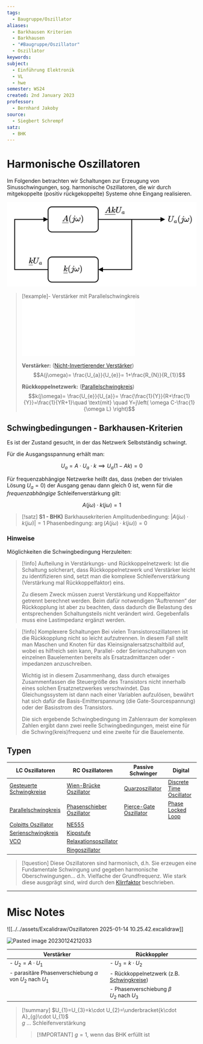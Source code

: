 ```yaml
---
tags:
  - Baugruppe/Oszillator
aliases:
  - Barkhausen Kriterien
  - Barkhausen
  - "#Baugruppe/Oszillator"
  - Oszillator
keywords: 
subject:
  - Einführung Elektronik
  - VL
  - hwe
semester: WS24
created: 2nd January 2023
professor:
  - Bernhard Jakoby
source:
  - Siegbert Schrempf
satz:
  - BHK
---
```

 

# Harmonische Oszillatoren

Im Folgenden betrachten wir Schaltungen zur Erzeugung von Sinusschwingungen, sog. harmonische Oszillatoren, die wir durch mitgekoppelte (positiv rückgekoppelte) Systeme ohne Eingang realisieren.

![invert_dark|600](assets/RKNW.png)

>[!example]- Verstärker mit Parallelschwingkreis
> ![500](assets/Oszillatoren%202025-01-14%2010.38.37.excalidraw.md)
> 
> **Verstärker:** ([Nicht-Invertierender Verstärker](../OPV-Nicht-Invertierender%20Verstärker.md))
> $$A(j\omega)= \frac{U_{a}}{U_{e}}= 1+\frac{R_{N}}{R_{1}}$$
> 
> **Rückkoppelnetzwerk:** ([Parallelschwingkreis](Parallelschwingkreis.md))
> $$k(j\omega)= \frac{U_{e}}{U_{a}}= \frac{\frac{1}{Y}}{R+\frac{1}{Y}}=\frac{1}{YR+1}\quad \text{mit} \quad Y=j\left( \omega C-\frac{1}{\omega L} \right)$$

## Schwingbedingungen - Barkhausen-Kriterien

Es ist der Zustand gesucht, in der das Netzwerk Selbstständig schwingt. 

Für die Ausgangsspannung erhält man:

$$U_{a} = A \cdot U_{a} \cdot k \implies  U_{a}(1-Ak) = 0$$

Für frequenzabhängige Netzwerke heißt das, dass (neben der trivialen Lösung $U_{a}=0$) der Ausgang genau dann gleich 0 ist, wenn für die *frequenzabhängige* Schleifenverstärkung gilt:

$$A(j\omega) \cdot k(j\omega) = 1$$



> [!satz] **S1 - BHK)** Barkhausekriterien
> Amplitudenbedingung: $\lvert A(j\omega) \cdot k(j\omega) \rvert =1$
> Phasenbedingung: $\arg(A(j\omega) \cdot k(j\omega)) = 0$

### Hinweise

Möglichkeiten die Schwingbedingung Herzuleiten:

> [!info] Aufteilung in Verstärkungs- und Rückkoppelnetzwerk:
> Ist die Schaltung solcherart, dass Rückkoppelnetzwerk und Verstärker leicht zu identifizieren sind, setzt man die komplexe Schleifenverstärkung (Verstärkung mal Rückkoppelfaktor) eins.
> 
> Zu diesem Zweck müssen zuerst Verstärkung und Koppelfaktor getrennt berechnet werden. Beim dafür notwendigen ”Auftrennen“ der Rückkopplung ist aber zu beachten, dass dadurch die Belastung des entsprechenden Schaltungsteils nicht verändert wird. Gegebenfalls muss eine Lastimpedanz ergänzt werden.
> 

> [!info] Komplexere Schaltungen
> Bei vielen Transistoroszillatoren ist die Rückkopplung nicht so leicht aufzutrennen. In diesem Fall stellt man Maschen und Knoten für das Kleinsignalersatzschaltbild auf, wobei es hilfreich sein kann, Parallel- oder Serienschaltungen von einzelnen Bauelementen bereits als Ersatzadmittanzen oder -impedanzen anzuschreiben.
> 
> Wichtig ist in diesem Zusammenhang, dass durch etwaiges Zusammenfassen die Steuergröße des Transistors nicht innerhalb eines solchen Ersatznetzwerkes verschwindet. Das Gleichungssystem ist dann nach einer Variablen aufzulösen, bewährt hat sich dafür die Basis-Emitterspannung (die Gate-Sourcespannung) oder der Basisstrom des Transistors.
> 
> Die sich ergebende Schwingbedingung im Zahlenraum der komplexen Zahlen ergibt dann zwei reelle Schwingbedingungen, meist eine für die Schwing(kreis)frequenz und eine zweite für die Bauelemente.

## Typen

| LC Oszillatoren                                  | RC Oszillatoren                                             | Passive Schwinger                                     | Digital                                                     |
| ------------------------------------------------ | ----------------------------------------------------------- | ----------------------------------------------------- | ----------------------------------------------------------- |
| [Gesteuerte Schwingkreise](LC%20Oszillatoren.md) | [Wien-Brücke Oszillator](Wien-Brücke%20Oszillator.md)       | [Quarzoszillator](Quarzoszillator.md)                 | [Discrete Time Oscillator](Discrete%20Time%20Oscillator.md) |
| [Parallelschwingkreis](Parallelschwingkreis.md)  | [Phasenschieber Oszillator](Phasenschieber%20Oszillator.md) | [Pierce-Gate Oszillator](Pierce-Gate%20Oszillator.md) | [Phase Locked Loop](Phase%20Locked%20Loop.md)               |
| [Colpitts Oszillator](Colpitts%20Oszillator.md)  | [NE555](NE555.md)                                           |                                                       |                                                             |
| [Serienschwingkreis](Serienschwingkreis.md)      | [Kippstufe](Kippstufe.md)                                   |                                                       |                                                             |
| [VCO](Voltage%20Controlled%20Oscillator.md)      | [Relaxationsoszillator](Relaxationsoszillator.md)           |                                                       |                                                             |
|                                                  | [Ringoszillator](Ringoszillator.md)                         |                                                       |                                                             |

> [!question] Diese Oszillatoren sind harmonisch, d.h. Sie erzeugen eine Fundamentale Schwingung und gegeben harmonische Oberschwingungen...
> d.h. Vielfache der Grundfrequenz. Wie stark diese ausgprägt sind, wird durch den [Klirrfaktor](Klirrfaktor.md) beschrieben.

---

# Misc Notes

![[../../assets/Excalidraw/Oszillatoren 2025-01-14 10.25.42.excalidraw]]


![Pasted image 20230124212033](assets/Pasted%20image%2020230124212033.png)

| Verstärker                                                        | Rückkoppler                                            |
| ----------------------------------------------------------------- | ------------------------------------------------------ |
| - $U_{2}=A\cdot U_{1}$                                            | - $U_{3}= k\cdot U_{2}$                                |
| - parasitäre Phasenverschiebung $\alpha$ von $U_{2}$ nach $U_{1}$ | - Rückkoppelnetzwerk (z.B. [Schwingkreise](../../Physik/Schwingkreise.md))          |
|                                                                   | - Phasenverschiebung $\beta$ <br> $U_{2}$ nach $U_{3}$ |

>[!summary] $U_{1}=U_{3}=k\cdot U_{2}=\underbracket{k\cdot A}_{g}\cdot U_{1}$  
> $g$ … Schleifenverstärkung
>
> >[!IMPORTANT] $g=1$, wenn das BHK erfüllt ist

